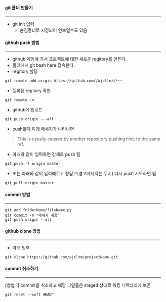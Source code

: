 #### **git 폴더 만들기**
---
- git init 입력
    - 숨김폴더로 지정되어 안보일수도 있음

#### **github push 방법**
---
- github 계정에 가서 프로젝트에 대한 새로운 regitory를 만든다.
- 폴더에서 git bash here 접속한다.
- regitory 할당
~~~ 
git remote add origin https://github.com//ajcltm//~~~
~~~

- 등록된 regitory 확인
~~~
git remote -v
~~~

- github에 업로드
~~~
git push origin ---all
~~~

- push할때 아래 메세지가 나타나면

> This is usually caused by another repository pushing hint: to the same ref.

- 아래와 같이 입력하면 강제로 push 됨
~~~
git push -f origin master
~~~
- 또는 아래와 같이 입력해주고 창닫고(경고메세지는 무시) 다시 push 시도하면 됨
~~~
git pull origin master 
~~~

#### **commit 방법**
---
~~~
git add folderName/fileName.py
git commit -m "메세지 내용"
git push origin --all
~~~

#### **github clone 방법**
---
- 아래 입력
~~~
git clone https://github.com/ajcltm/projectName.git 
~~~

#### **commit 취소하기**
---
[방법 1] commit을 취소하고 해당 파일들은 staged 상태로 워킹 디렉터리에 보존
~~~
git reset --soft HEAD^
~~~